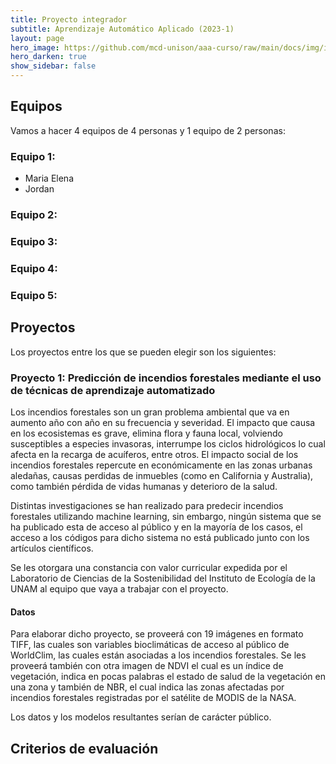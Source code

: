 ```yaml
---
title: Proyecto integrador
subtitle: Aprendizaje Automático Aplicado (2023-1)
layout: page
hero_image: https://github.com/mcd-unison/aaa-curso/raw/main/docs/img/intro-banner.jpeg
hero_darken: true
show_sidebar: false
---
```


## Equipos

Vamos a hacer 4 equipos de 4 personas y 1 equipo de 2 personas:

### Equipo 1: 

- Maria Elena 
- Jordan 

### Equipo 2:



### Equipo 3:



### Equipo 4:



### Equipo 5:


## Proyectos

Los proyectos entre los que se pueden elegir son los siguientes:

### Proyecto 1: Predicción de incendios forestales mediante el uso de técnicas de aprendizaje automatizado

Los incendios forestales son un gran problema ambiental que va en aumento año con año en su frecuencia y severidad. El impacto que causa en los ecosistemas es grave, elimina flora y fauna local, volviendo susceptibles a especies invasoras, interrumpe los ciclos hidrológicos lo cual afecta en la recarga de acuíferos, entre otros. El impacto social de los incendios forestales repercute en económicamente en las zonas urbanas aledañas, causas perdidas de inmuebles (como en California y Australia), como también pérdida de vidas humanas y deterioro de la salud.

Distintas investigaciones se han realizado para predecir incendios forestales utilizando machine learning, sin embargo, ningún sistema que se ha publicado esta de acceso al público y en la mayoría de los casos, el acceso a los códigos para dicho sistema no está publicado junto con los artículos científicos.

Se les otorgara una constancia con valor curricular expedida por el Laboratorio de Ciencias de la Sostenibilidad del Instituto de Ecología de la UNAM al equipo que vaya a trabajar con el proyecto.

#### Datos

Para elaborar dicho proyecto, se proveerá con 19 imágenes en formato TIFF, las cuales son variables bioclimáticas de acceso al público de WorldClim, las cuales están asociadas a los incendios forestales. Se les proveerá también con otra imagen de NDVI el cual es un índice de vegetación, indica en pocas palabras el estado de salud de la vegetación en una zona y también de NBR, el cual indica las zonas afectadas por incendios forestales registradas por el satélite de MODIS de la NASA.

Los datos y los modelos resultantes serían de carácter público.




## Criterios de evaluación

